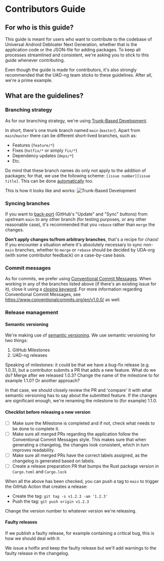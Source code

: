 # Contributors Guide

## For who is this guide?

This guide is meant for users who want to contribute to the codebase of Universal Android Debloater Next Generation, whether that is the application code or the JSON-file for adding packages. To keep all processes streamlined and consistent, we're asking you to stick to this guide whenever contributing.

Even though the guide is made for contributors, it's also strongly recommended that the UAD-ng team sticks to these guidelines. After all, we're a prime example.

## What are the guidelines?

### Branching strategy

As for our branching strategy, we're using [Trunk-Based Development](https://trunkbaseddevelopment.com/#one-line-summary).

In short, there's one trunk branch named `main` (`master`). Apart from `main`/`master` there can be different short-lived branches, such as:

- Features (`feature/*`)
- Fixes (`hotfix/*` or simply `fix/*`)
- Dependency updates (`deps/*`)
- Etc.

Do mind that these branch names do only not apply to the addition of packages; for that, we use the following scheme: `[issue number][issue title]`. This can be done [automatically](https://docs.github.com/en/issues/tracking-your-work-with-issues/creating-a-branch-for-an-issue) too.

This is how it looks like and works:
![Trunk-Based Development](https://trunkbaseddevelopment.com/trunk1c.png)


### Syncing branches
If you want to [back-port](https://en.wikipedia.org/wiki/Backporting) (GitHub's "Update" and "Sync" buttons) from upstream `main` to any other branch (for testing purposes, or any other reasonable case), it's recommended that you `rebase` rather than `merge` the changes.

**Don't apply changes to/from arbitrary branches**, that's a recipe for chaos! If you encounter a situation where it's absolutely necessary to sync non-`main` branches, whether to `merge` or `rebase` should be decided by UDA-org (with some contributor feedback) on a case-by-case basis.


### Commit messages

As for commits, we prefer using [Conventional Commit Messages](https://gist.github.com/qoomon/5dfcdf8eec66a051ecd85625518cfd13). When working in any of the branches listed above (if there's an existing issue for it), close it using a [closing keyword](https://docs.github.com/en/issues/tracking-your-work-with-issues/linking-a-pull-request-to-an-issue#linking-a-pull-request-to-an-issue-using-a-keyword). For more information regarding Conventional Commit Messages, see <https://www.conventionalcommits.org/en/v1.0.0/> as well.

### Release management

#### Semantic versioning

We're making use of [semantic versioning](https://semver.org/). We use semantic versioning for two things:

1. GitHub Milestones
1. UAD-ng releases

Speaking of milestones: it could be that we have a bug-fix release (e.g. 1.0.3), but a contributor submits a PR that adds a new feature. What do we do? Merge after we released 1.0.3? Change the name of the milestone to for example 1.1.0? Or another approach?

In that case, we should closely review the PR and 'compare' it with what semantic versioning has to say about the submitted feature. If the changes are significant enough, we're renaming the milestone to (for example) 1.1.0.

#### Checklist before releasing a new version

- [ ] Make sure the Milestone is completed and if not, check what needs to be done to complete it.
- [ ] Make sure all merged PRs regarding the application follow the Conventional Commit Messages style. This makes sure that when generating a changelog, the changes look consistent, which in turn improves readability.
- [ ] Make sure all merged PRs have the correct labels assigned, as the changelog is generated based on labels.
- [ ] Create a release preparation PR that bumps the Rust package version in `Cargo.toml` and `Cargo.lock`

When all the above has been checked, you can push a tag to `main` to trigger the GitHub Action that creates a release:

- Create the tag: `git tag -s v1.2.3 -am '1.2.3'`
- Push the tag: `git push origin v1.2.3`

Change the version number to whatever version we're releasing.

#### Faulty releases

If we publish a faulty release, for example containing a critical bug, this is how we should deal with it:

We issue a hotfix and keep the faulty release but we'll add warnings to the faulty release in the changelog.

